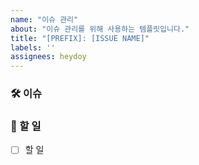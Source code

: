 ```yaml
---
name: "이슈 관리"
about: "이슈 관리를 위해 사용하는 템플릿입니다." 
title: "[PREFIX]: [ISSUE NAME]"
labels: ''
assignees: heydoy
---
```


### 🛠 이슈


### 📝 할 일
- [ ] 할 일
